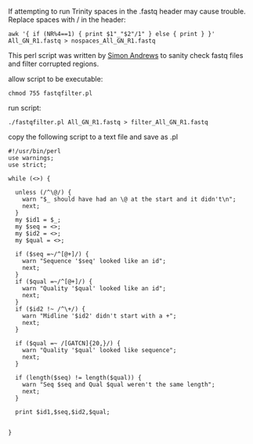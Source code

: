 If attempting to run Trinity spaces in the .fastq header may cause trouble. Replace spaces with / in the header:
```
awk '{ if (NR%4==1) { print $1"_"$2"/1" } else { print } }' All_GN_R1.fastq > nospaces_All_GN_R1.fastq
```

This perl script was written by [Simon Andrews](https://github.com/s-andrews) to sanity check fastq files and filter corrupted regions.

allow script to be executable:
``` 
chmod 755 fastqfilter.pl
```
run script:
```
./fastqfilter.pl All_GN_R1.fastq > filter_All_GN_R1.fastq

```
copy the following script to a text file and save as .pl
```
#!/usr/bin/perl
use warnings;
use strict;

while (<>) {

  unless (/^\@/) {
    warn "$_ should have had an \@ at the start and it didn't\n";
    next;
  }
  my $id1 = $_;
  my $seq = <>;
  my $id2 = <>;
  my $qual = <>;

  if ($seq =~/^[@+]/) {
    warn "Sequence '$seq' looked like an id";
    next;
  }
  if ($qual =~/^[@+]/) {
    warn "Quality '$qual' looked like an id";
    next;
  }
  if ($id2 !~ /^\+/) {
    warn "Midline '$id2' didn't start with a +";
    next;
  }

  if ($qual =~ /[GATCN]{20,}/) {
    warn "Quality '$qual' looked like sequence";
    next;
  }

  if (length($seq) != length($qual)) {
    warn "Seq $seq and Qual $qual weren't the same length";
    next;
  }

  print $id1,$seq,$id2,$qual;


}
```
